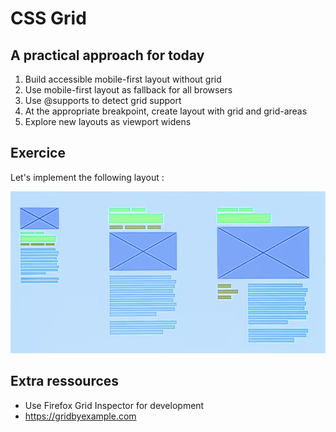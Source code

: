 # CSS Grid

## A practical approach for today

1. Build accessible mobile-first layout without grid
2. Use mobile-first layout as fallback for all browsers
3. Use @supports to detect grid support
4. At the appropriate breakpoint, create layout with grid and grid-areas
5. Explore new layouts as viewport widens

## Exercice

Let's implement the following layout :

<img src="img/model.png">

## Extra ressources 

- Use Firefox Grid Inspector for development 
- https://gridbyexample.com